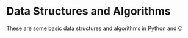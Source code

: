 # Data Structures and Algorithms

These are some basic data structures and algorithms in Python and C
